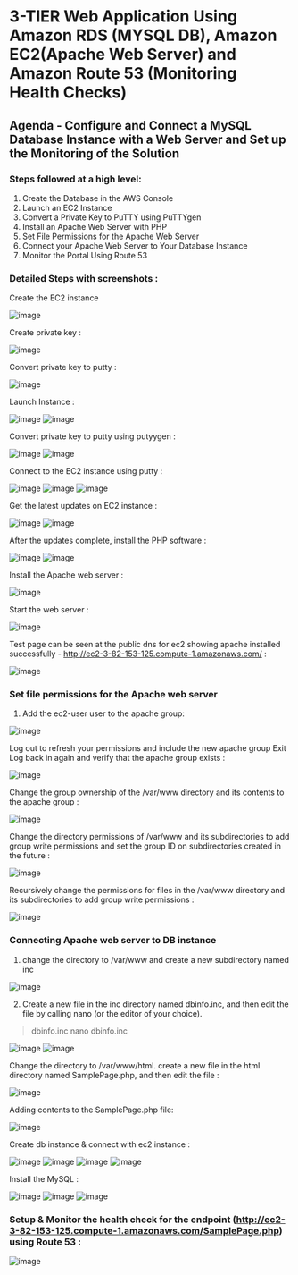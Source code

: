 # 3-TIER Web Application Using Amazon RDS (MYSQL DB), Amazon EC2(Apache Web Server) and Amazon Route 53 (Monitoring Health Checks)

## Agenda - Configure and Connect a MySQL Database Instance with a Web Server and Set up the Monitoring of the Solution

### Steps followed at a high level: 

1. Create the Database in the AWS Console
2. Launch an EC2 Instance
3. Convert a Private Key to PuTTY using PuTTYgen
4. Install an Apache Web Server with PHP
5. Set File Permissions for the Apache Web Server
6. Connect your Apache Web Server to Your Database Instance
7. Monitor the Portal Using Route 53

### Detailed Steps with screenshots :

Create the EC2 instance

![image](https://github.com/rnainani/AWSPracticeProjects/assets/25031921/1b1ddfb8-284d-4cd7-a785-c50f94ae2b6d)

Create private key :

![image](https://github.com/rnainani/AWSPracticeProjects/assets/25031921/f8f78ecb-9407-4b9a-9742-6a3ffa8caa16)

Convert private key to putty :

![image](https://github.com/rnainani/AWSPracticeProjects/assets/25031921/3184cc2f-291f-4420-8146-ef84e6c99649)

Launch Instance : 

![image](https://github.com/rnainani/AWSPracticeProjects/assets/25031921/0b5bf8b2-c648-4e42-8cd7-91c1a76829ff)
![image](https://github.com/rnainani/AWSPracticeProjects/assets/25031921/d60e1d70-36d1-4751-9f34-66591ac19a73)
 
Convert private key to putty using putyygen :

![image](https://github.com/rnainani/AWSPracticeProjects/assets/25031921/6256550f-1d34-406d-9e16-d77db63dd139)
![image](https://github.com/rnainani/AWSPracticeProjects/assets/25031921/319487fa-bded-46c2-a312-c2b8b775b160)

Connect to the EC2 instance using putty : 

![image](https://github.com/rnainani/AWSPracticeProjects/assets/25031921/a022ed3f-2883-413c-8bd9-ca98a854f020)
![image](https://github.com/rnainani/AWSPracticeProjects/assets/25031921/6e408ec3-7549-44a2-9ccf-76235039c051)
![image](https://github.com/rnainani/AWSPracticeProjects/assets/25031921/b8817b07-8c47-40af-ae5b-7d4ce1823472)

Get the latest updates on EC2 instance :

![image](https://github.com/rnainani/AWSPracticeProjects/assets/25031921/1a94cd4b-0936-4bb0-8c17-401650466b44)
![image](https://github.com/rnainani/AWSPracticeProjects/assets/25031921/7e2abdbd-9526-4c58-9c33-e552c8e5cae0)
 
After the updates complete, install the PHP software :  

![image](https://github.com/rnainani/AWSPracticeProjects/assets/25031921/42c0df61-27b0-47ea-b44c-919a37a68c8d)
![image](https://github.com/rnainani/AWSPracticeProjects/assets/25031921/4766ef80-7d32-47f9-a224-b0dff9d99357)

Install the Apache web server :

![image](https://github.com/rnainani/AWSPracticeProjects/assets/25031921/756a3872-6852-49de-8d86-2dfbc7465e21)

Start the web server :

![image](https://github.com/rnainani/AWSPracticeProjects/assets/25031921/23997beb-7b2f-43f0-b3ff-4cc22c139098)

Test page can be seen at the public dns for ec2 showing apache installed successfully - http://ec2-3-82-153-125.compute-1.amazonaws.com/ :

![image](https://github.com/rnainani/AWSPracticeProjects/assets/25031921/373b46fe-cc61-4f1e-b596-0f9c370f71d1)

### Set file permissions for the Apache web server

1.	Add the ec2-user user to the apache group: 

![image](https://github.com/rnainani/AWSPracticeProjects/assets/25031921/1239aed6-1f0d-4f64-a943-28530c3b90ce)
 
Log out to refresh your permissions and include the new apache group
Exit
Log back in again and verify that the apache group exists :

![image](https://github.com/rnainani/AWSPracticeProjects/assets/25031921/4931dadd-db1d-4a46-8207-20c27312a164)

Change the group ownership of the /var/www directory and its contents to the apache group :

![image](https://github.com/rnainani/AWSPracticeProjects/assets/25031921/188ef350-80f7-4810-96da-b1a35ff9f664)

Change the directory permissions of /var/www and its subdirectories to add group write permissions and set the group ID on subdirectories created in the future :

![image](https://github.com/rnainani/AWSPracticeProjects/assets/25031921/bc118ede-5835-4257-a975-9b9ac90b1bc8)

Recursively change the permissions for files in the /var/www directory and its subdirectories to add group write permissions :

![image](https://github.com/rnainani/AWSPracticeProjects/assets/25031921/7172befe-c69d-44bc-9f39-fbd6d62e2fdb)

### Connecting Apache web server to DB instance

1.	change the directory to /var/www and create a new subdirectory named inc

![image](https://github.com/rnainani/AWSPracticeProjects/assets/25031921/e21ef3cd-a4f6-4d57-86f0-0bcecc916d83)
 
2.	Create a new file in the inc directory named dbinfo.inc, and then edit the file by calling nano (or the editor of your choice).
>dbinfo.inc
nano dbinfo.inc

![image](https://github.com/rnainani/AWSPracticeProjects/assets/25031921/3cbbd6ec-b1ea-4591-9cff-14dd40bd0208)
![image](https://github.com/rnainani/AWSPracticeProjects/assets/25031921/0452e669-9a46-48f2-9300-2df5b2ebbd39)
 
Change the directory to /var/www/html.
create a new file in the html directory named SamplePage.php, and then edit the file : 

![image](https://github.com/rnainani/AWSPracticeProjects/assets/25031921/081b1a4c-0f3f-4018-82d1-b4282f9e9e44)
 
Adding contents to the SamplePage.php file:

![image](https://github.com/rnainani/AWSPracticeProjects/assets/25031921/5a2e3e2e-4876-4c65-85e1-caef1840a214)

Create db instance & connect with ec2 instance :

![image](https://github.com/rnainani/AWSPracticeProjects/assets/25031921/e12e8d4f-318a-42ce-8484-c6c3d510bba4)
![image](https://github.com/rnainani/AWSPracticeProjects/assets/25031921/3ca2f15d-bca4-42f6-bcd7-a53f9a24db04)
![image](https://github.com/rnainani/AWSPracticeProjects/assets/25031921/c1810f0d-0996-4300-af48-9d8bf1031179)
![image](https://github.com/rnainani/AWSPracticeProjects/assets/25031921/39ac638a-99db-4f5e-9c9b-33ed1227ee22)

Install the MySQL : 

![image](https://github.com/rnainani/AWSPracticeProjects/assets/25031921/97a41f3b-4486-40b9-bc5f-1045bde5bb30)
![image](https://github.com/rnainani/AWSPracticeProjects/assets/25031921/6ff6aa3a-005c-489e-b379-8875ca399d77)
![image](https://github.com/rnainani/AWSPracticeProjects/assets/25031921/1cd71dfd-262b-442f-a172-9dc092c03909)

### Setup & Monitor the health check for the endpoint (http://ec2-3-82-153-125.compute-1.amazonaws.com/SamplePage.php) using Route 53 : 

![image](https://github.com/rnainani/AWSPracticeProjects/assets/25031921/040eb338-1801-490d-8e19-08a7f59800b9)
